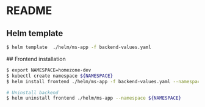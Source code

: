 # README

## Helm template 

```bash
$ helm template  ./helm/ms-app -f backend-values.yaml 
```

## Frontend installation

```bash
$ export NAMESPACE=homezone-dev
$ kubectl create namespace ${NAMESPACE}
$ helm install frontend ./helm/ms-app -f backend-values.yaml --namespace ${NAMESPACE} --replace

# Uninstall backend
$ helm uninstall frontend ./helm/ms-app --namespace ${NAMESPACE}
```




